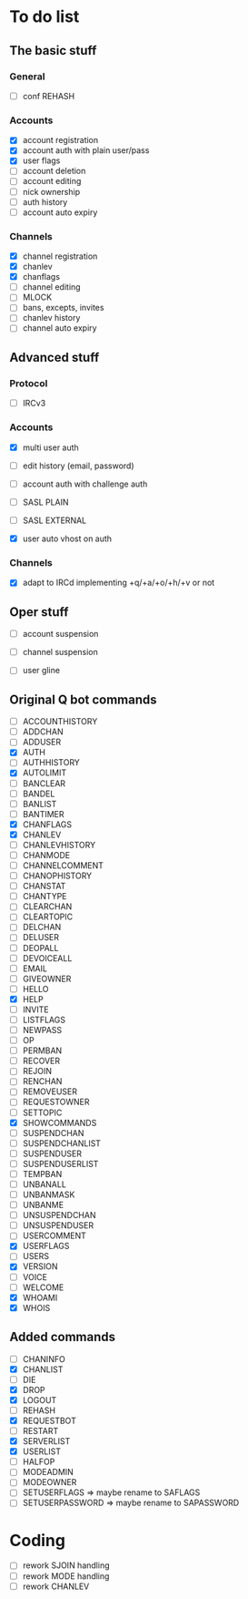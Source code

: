 # To do list

## The basic stuff

### General
- [ ] conf REHASH

### Accounts
- [X] account registration
- [X] account auth with plain user/pass
- [X] user flags
- [ ] account deletion
- [ ] account editing
- [ ] nick ownership
- [ ] auth history
- [ ] account auto expiry

### Channels
- [X] channel registration
- [X] chanlev
- [X] chanflags
- [ ] channel editing
- [ ] MLOCK
- [ ] bans, excepts, invites
- [ ] chanlev history
- [ ] channel auto expiry

## Advanced stuff

### Protocol
- [ ] IRCv3

### Accounts
- [X] multi user auth
- [ ] edit history (email, password)
- [ ] account auth with challenge auth
- [ ] SASL PLAIN
- [ ] SASL EXTERNAL
- [X] user auto vhost on auth


### Channels
- [X] adapt to IRCd implementing +q/+a/+o/+h/+v or not

## Oper stuff
- [ ] account suspension
- [ ] channel suspension
- [ ] user gline


## Original Q bot commands
- [ ] ACCOUNTHISTORY
- [ ] ADDCHAN
- [ ] ADDUSER
- [X] AUTH
- [ ] AUTHHISTORY
- [X] AUTOLIMIT
- [ ] BANCLEAR
- [ ] BANDEL
- [ ] BANLIST
- [ ] BANTIMER
- [X] CHANFLAGS
- [X] CHANLEV
- [ ] CHANLEVHISTORY
- [ ] CHANMODE
- [ ] CHANNELCOMMENT
- [ ] CHANOPHISTORY
- [ ] CHANSTAT
- [ ] CHANTYPE
- [ ] CLEARCHAN
- [ ] CLEARTOPIC
- [ ] DELCHAN
- [ ] DELUSER
- [ ] DEOPALL
- [ ] DEVOICEALL
- [ ] EMAIL
- [ ] GIVEOWNER
- [ ] HELLO
- [X] HELP
- [ ] INVITE
- [ ] LISTFLAGS
- [ ] NEWPASS
- [ ] OP
- [ ] PERMBAN
- [ ] RECOVER
- [ ] REJOIN
- [ ] RENCHAN
- [ ] REMOVEUSER
- [ ] REQUESTOWNER
- [ ] SETTOPIC
- [X] SHOWCOMMANDS
- [ ] SUSPENDCHAN
- [ ] SUSPENDCHANLIST
- [ ] SUSPENDUSER
- [ ] SUSPENDUSERLIST
- [ ] TEMPBAN
- [ ] UNBANALL
- [ ] UNBANMASK
- [ ] UNBANME
- [ ] UNSUSPENDCHAN
- [ ] UNSUSPENDUSER
- [ ] USERCOMMENT
- [X] USERFLAGS
- [ ] USERS
- [X] VERSION
- [ ] VOICE
- [ ] WELCOME
- [X] WHOAMI
- [X] WHOIS

## Added commands
- [ ] CHANINFO
- [X] CHANLIST
- [ ] DIE
- [X] DROP
- [X] LOGOUT
- [ ] REHASH
- [X] REQUESTBOT
- [ ] RESTART
- [X] SERVERLIST
- [X] USERLIST
- [ ] HALFOP
- [ ] MODEADMIN
- [ ] MODEOWNER
- [ ] SETUSERFLAGS => maybe rename to SAFLAGS
- [ ] SETUSERPASSWORD => maybe rename to SAPASSWORD

# Coding
- [ ] rework SJOIN handling
- [ ] rework MODE handling
- [ ] rework CHANLEV

